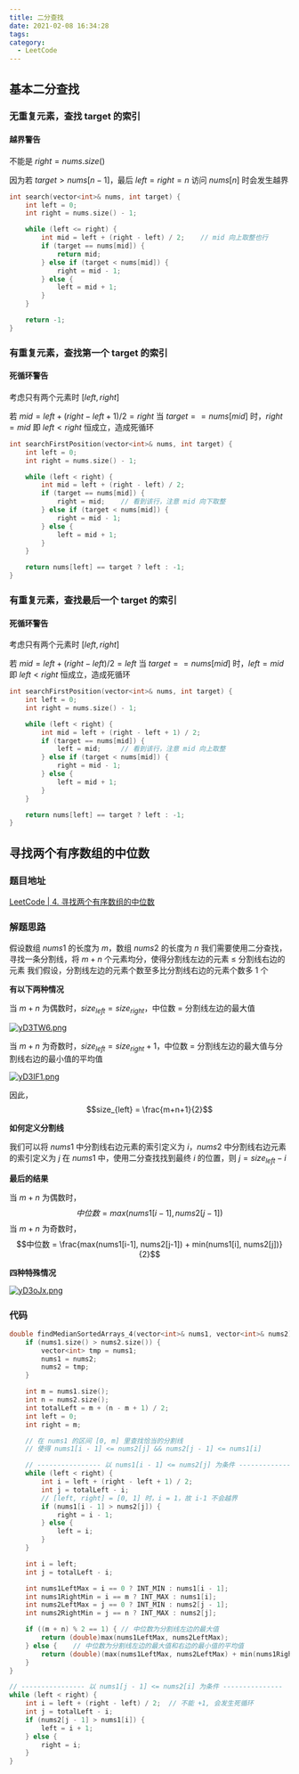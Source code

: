 ```yaml
---
title: 二分查找
date: 2021-02-08 16:34:28
tags:
category:
  - LeetCode
---
```


## 基本二分查找

### 无重复元素，查找 target 的索引

#### 越界警告

不能是 $right = nums.size()$

因为若 $target > nums[n - 1]$，最后 $left = right = n$
访问 $nums[n]$ 时会发生越界

```c++
int search(vector<int>& nums, int target) {
    int left = 0;
    int right = nums.size() - 1;

    while (left <= right) {
        int mid = left + (right - left) / 2;    // mid 向上取整也行
        if (target == nums[mid]) {
            return mid;
        } else if (target < nums[mid]) {
            right = mid - 1;
        } else {
            left = mid + 1;
        }
    }

    return -1;
}
```

### 有重复元素，查找第一个 target 的索引

#### 死循环警告

考虑只有两个元素时 $[left, right]$

若 $mid = left + (right - left + 1) / 2 = right$
当 $target == nums[mid]$ 时，$right = mid$
即 $left < right$ 恒成立，造成死循环

```c++
int searchFirstPosition(vector<int>& nums, int target) {
    int left = 0;
    int right = nums.size() - 1;

    while (left < right) {
        int mid = left + (right - left) / 2;
        if (target == nums[mid]) {
            right = mid;    // 看到该行，注意 mid 向下取整
        } else if (target < nums[mid]) {
            right = mid - 1;
        } else {
            left = mid + 1;
        }
    }

    return nums[left] == target ? left : -1;
}
```

### 有重复元素，查找最后一个 target 的索引

#### 死循环警告

考虑只有两个元素时 $[left, right]$

若 $mid = left + (right - left) / 2 = left$
当 $target == nums[mid]$ 时，$left = mid$
即 $left < right$ 恒成立，造成死循环

```c++
int searchFirstPosition(vector<int>& nums, int target) {
    int left = 0;
    int right = nums.size() - 1;

    while (left < right) {
        int mid = left + (right - left + 1) / 2;
        if (target == nums[mid]) {
            left = mid;     // 看到该行，注意 mid 向上取整
        } else if (target < nums[mid]) {
            right = mid - 1;
        } else {
            left = mid + 1;
        }
    }

    return nums[left] == target ? left : -1;
}
```

## 寻找两个有序数组的中位数

### 题目地址

[LeetCode | 4. 寻找两个有序数组的中位数](https://leetcode-cn.com/problems/median-of-two-sorted-arrays/)

### 解题思路

假设数组 $nums1$ 的长度为 $m$，数组 $nums2$ 的长度为 $n$
我们需要使用二分查找，寻找一条分割线，将 $m+n$ 个元素均分，使得分割线左边的元素 ≤ 分割线右边的元素
我们假设，分割线左边的元素个数至多比分割线右边的元素个数多 1 个

**有以下两种情况**

当 $m+n$ 为偶数时，$size_{left} = size_{right}$，中位数 = 分割线左边的最大值

[![yD3TW6.png](https://s3.ax1x.com/2021/02/12/yD3TW6.png)](https://imgchr.com/i/yD3TW6)

当 $m+n$ 为奇数时，$size_{left} = size_{right} + 1$，中位数 = 分割线左边的最大值与分割线右边的最小值的平均值

[![yD3IF1.png](https://s3.ax1x.com/2021/02/12/yD3IF1.png)](https://imgchr.com/i/yD3IF1)

因此，$$size_{left} = \frac{m+n+1}{2}$$

**如何定义分割线**

我们可以将 $nums1$ 中分割线右边元素的索引定义为 $i$，$nums2$ 中分割线右边元素的索引定义为 $j$
在 $nums1$ 中，使用二分查找找到最终 $i$ 的位置，则 $j = size_{left} - i$

**最后的结果**

当 $m+n$ 为偶数时，$$中位数 = max(nums1[i-1], nums2[j-1])$$
当 $m+n$ 为奇数时，$$中位数 = \frac{max(nums1[i-1], nums2[j-1]) + min(nums1[i], nums2[j])} {2}$$

**四种特殊情况**

[![yD3oJx.png](https://s3.ax1x.com/2021/02/12/yD3oJx.png)](https://imgchr.com/i/yD3oJx)

### 代码

```c++
double findMedianSortedArrays_4(vector<int>& nums1, vector<int>& nums2) {
    if (nums1.size() > nums2.size()) {
        vector<int> tmp = nums1;
        nums1 = nums2;
        nums2 = tmp;
    }

    int m = nums1.size();
    int n = nums2.size();
    int totalLeft = m + (n - m + 1) / 2;
    int left = 0;
    int right = m;

    // 在 nums1 的区间 [0, m] 里查找恰当的分割线
    // 使得 nums1[i - 1] <= nums2[j] && nums2[j - 1] <= nums1[i]

    // ---------------- 以 nums1[i - 1] <= nums2[j] 为条件 ---------------
    while (left < right) {
        int i = left + (right - left + 1) / 2;
        int j = totalLeft - i;
        // [left, right] = [0, 1] 时，i = 1，故 i-1 不会越界
        if (nums1[i - 1] > nums2[j]) {
            right = i - 1;
        } else {
            left = i;
        }
    }

    int i = left;
    int j = totalLeft - i;

    int nums1LeftMax = i == 0 ? INT_MIN : nums1[i - 1];
    int nums1RightMin = i == m ? INT_MAX : nums1[i];
    int nums2LeftMax = j == 0 ? INT_MIN : nums2[j - 1];
    int nums2RightMin = j == n ? INT_MAX : nums2[j];

    if ((m + n) % 2 == 1) {	// 中位数为分割线左边的最大值
        return (double)max(nums1LeftMax, nums2LeftMax);
    } else {	// 中位数为分割线左边的最大值和右边的最小值的平均值
        return (double)(max(nums1LeftMax, nums2LeftMax) + min(nums1RightMin, nums2RightMin)) / 2;
    }
}
```

```c++
// ---------------- 以 nums1[j - 1] <= nums2[i] 为条件 ---------------
while (left < right) {
    int i = left + (right - left) / 2;	// 不能 +1, 会发生死循环
    int j = totalLeft - i;
    if (nums2[j - 1] > nums1[i]) {
        left = i + 1;
    } else {
        right = i;
    }
}
```
